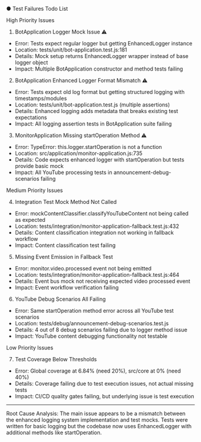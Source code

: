 ● Test Failures Todo List

  High Priority Issues

  1. BotApplication Logger Mock Issue ⚠️

  - Error: Tests expect regular logger but getting EnhancedLogger
  instance
  - Location: tests/unit/bot-application.test.js:181
  - Details: Mock setup returns EnhancedLogger wrapper instead of
  base logger object
  - Impact: Multiple BotApplication constructor and method tests
  failing

  2. BotApplication Enhanced Logger Format Mismatch ⚠️

  - Error: Tests expect old log format but getting structured
  logging with timestamps/modules
  - Location: tests/unit/bot-application.test.js (multiple
  assertions)
  - Details: Enhanced logging adds metadata that breaks existing
  test expectations
  - Impact: All logging assertion tests in BotApplication suite
  failing

  3. MonitorApplication Missing startOperation Method ⚠️

  - Error: TypeError: this.logger.startOperation is not a function
  - Location: src/application/monitor-application.js:735
  - Details: Code expects enhanced logger with startOperation but
  tests provide basic mock
  - Impact: All YouTube processing tests in
  announcement-debug-scenarios failing

  Medium Priority Issues

  4. Integration Test Mock Method Not Called

  - Error: mockContentClassifier.classifyYouTubeContent not being
  called as expected
  - Location:
  tests/integration/monitor-application-fallback.test.js:432
  - Details: Content classification integration not working in
  fallback workflow
  - Impact: Content classification test failing

  5. Missing Event Emission in Fallback Test

  - Error: monitor.video.processed event not being emitted
  - Location:
  tests/integration/monitor-application-fallback.test.js:464
  - Details: Event bus mock not receiving expected video processed
   event
  - Impact: Event workflow verification failing

  6. YouTube Debug Scenarios All Failing

  - Error: Same startOperation method error across all YouTube
  test scenarios
  - Location: tests/debug/announcement-debug-scenarios.test.js
  - Details: 4 out of 8 debug scenarios failing due to logger
  method issue
  - Impact: YouTube content debugging functionality not testable

  Low Priority Issues

  7. Test Coverage Below Thresholds

  - Error: Global coverage at 6.84% (need 20%), src/core at 0%
  (need 40%)
  - Details: Coverage failing due to test execution issues, not
  actual missing tests
  - Impact: CI/CD quality gates failing, but underlying issue is
  test execution

  ---
  Root Cause Analysis: The main issue appears to be a mismatch
  between the enhanced logging system implementation and test
  mocks. Tests were written for basic logging but the codebase now
   uses EnhancedLogger with additional methods like
  startOperation.
